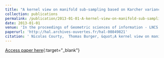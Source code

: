 ```yaml
---
title: "A kernel view on manifold sub-sampling based on Karcher variance optimization"
collection: publications
permalink: /publication/2013-01-01-A-kernel-view-on-manifold-sub-sampling-based-on-Karcher-variance-optimization
date: 2013-01-01
venue: 'In the proceedings of Geometric sciences of information - LNCS 8085'
paperurl: 'http://hal.archives-ouvertes.fr/hal-00849821'
citation: ' Nicolas Courty,  Thomas Burger, &quot;A kernel view on manifold sub-sampling based on Karcher variance optimization.&quot; In the proceedings of Geometric sciences of information - LNCS 8085, 2013.'
---
```

[Access paper here](http://hal.archives-ouvertes.fr/hal-00849821){:target="_blank"}
